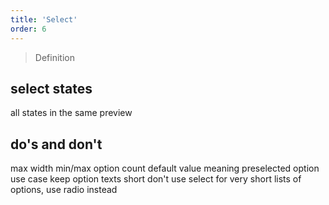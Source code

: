```yaml
---
title: 'Select'
order: 6
---
```


> Definition

## select states

all states in the same preview
<preview path="src/pages/Components/Select/previews/Select" nude="true"></preview>

## do's and don't

<hintitem>
  max width
</hintitem>
<hintitem>
  min/max option count
</hintitem>
<hintitem>
  default value meaning
</hintitem>
<hintitem>
  preselected option use case
</hintitem>
<hintitem>
  keep option texts short
</hintitem>
<hintitem dont="true">
  don't use select for very short lists of options, use radio instead
</hintitem>
